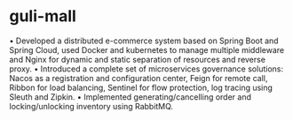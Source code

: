 # guli-mall
•	Developed a distributed e-commerce system based on Spring Boot and Spring Cloud, used Docker and kubernetes to manage multiple middleware and Nginx for dynamic and static separation of resources and reverse proxy.
•	Introduced a complete set of microservices governance solutions: Nacos as a registration and configuration center, Feign for remote call, Ribbon for load balancing, Sentinel for flow protection, log tracing using Sleuth and Zipkin.
•	Implemented generating/cancelling order and locking/unlocking inventory using RabbitMQ.

